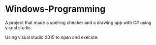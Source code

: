 # Windows-Programming
A project that made a spelling checker and a drawing app with C# using visual studio.


Using visual studio 2015 to open and execute.
